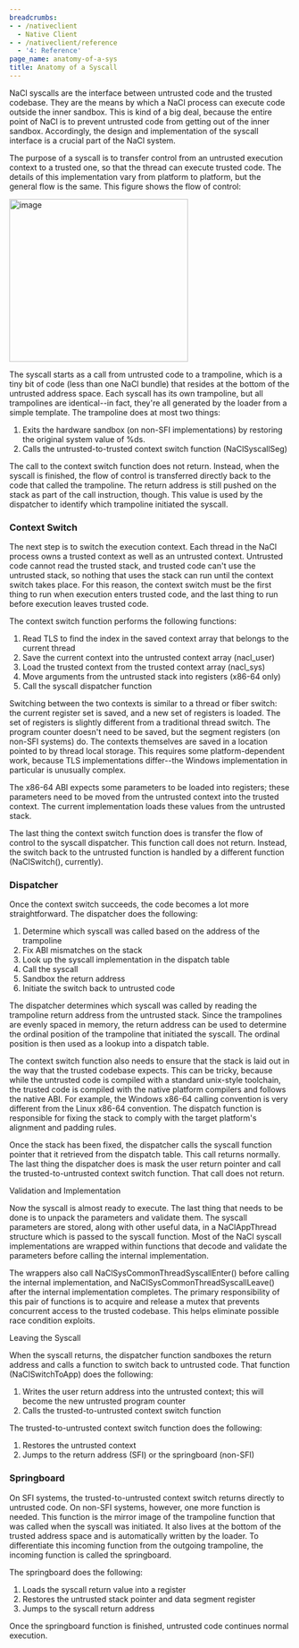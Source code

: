 ```yaml
---
breadcrumbs:
- - /nativeclient
  - Native Client
- - /nativeclient/reference
  - '4: Reference'
page_name: anatomy-of-a-sys
title: Anatomy of a Syscall
---
```


NaCl syscalls are the interface between untrusted code and the trusted codebase.
They are the means by which a NaCl process can execute code outside the inner
sandbox. This is kind of a big deal, because the entire point of NaCl is to
prevent untrusted code from getting out of the inner sandbox. Accordingly, the
design and implementation of the syscall interface is a crucial part of the NaCl
system.

The purpose of a syscall is to transfer control from an untrusted execution
context to a trusted one, so that the thread can execute trusted code. The
details of this implementation vary from platform to platform, but the general
flow is the same. This figure shows the flow of control:

[<img alt="image"
src="/nativeclient/reference/anatomy-of-a-sys/NaClSyscallFlowchart2.png"
height=291
width=320>](/nativeclient/reference/anatomy-of-a-sys/NaClSyscallFlowchart2.png)

The syscall starts as a call from untrusted code to a trampoline, which is a
tiny bit of code (less than one NaCl bundle) that resides at the bottom of the
untrusted address space. Each syscall has its own trampoline, but all
trampolines are identical--in fact, they're all generated by the loader from a
simple template. The trampoline does at most two things:

1.  Exits the hardware sandbox (on non-SFI implementations) by restoring
            the original system value of %ds.
2.  Calls the untrusted-to-trusted context switch function
            (NaClSyscallSeg)

The call to the context switch function does not return. Instead, when the
syscall is finished, the flow of control is transferred directly back to the
code that called the trampoline. The return address is still pushed on the stack
as part of the call instruction, though. This value is used by the dispatcher to
identify which trampoline initiated the syscall.

### Context Switch

The next step is to switch the execution context. Each thread in the NaCl
process owns a trusted context as well as an untrusted context. Untrusted code
cannot read the trusted stack, and trusted code can't use the untrusted stack,
so nothing that uses the stack can run until the context switch takes place. For
this reason, the context switch must be the first thing to run when execution
enters trusted code, and the last thing to run before execution leaves trusted
code.

The context switch function performs the following functions:

1.  Read TLS to find the index in the saved context array that belongs
            to the current thread
2.  Save the current context into the untrusted context array
            (nacl_user)
3.  Load the trusted context from the trusted context array (nacl_sys)
4.  Move arguments from the untrusted stack into registers (x86-64 only)
5.  Call the syscall dispatcher function

Switching between the two contexts is similar to a thread or fiber switch: the
current register set is saved, and a new set of registers is loaded. The set of
registers is slightly different from a traditional thread switch. The program
counter doesn't need to be saved, but the segment registers (on non-SFI systems)
do. The contexts themselves are saved in a location pointed to by thread local
storage. This requires some platform-dependent work, because TLS implementations
differ--the Windows implementation in particular is unusually complex.

The x86-64 ABI expects some parameters to be loaded into registers; these
parameters need to be moved from the untrusted context into the trusted context.
The current implementation loads these values from the untrusted stack.

The last thing the context switch function does is transfer the flow of control
to the syscall dispatcher. This function call does not return. Instead, the
switch back to the untrusted function is handled by a different function
(NaClSwitch(), currently).

### Dispatcher

Once the context switch succeeds, the code becomes a lot more straightforward.
The dispatcher does the following:

1.  Determine which syscall was called based on the address of the
            trampoline
2.  Fix ABI mismatches on the stack
3.  Look up the syscall implementation in the dispatch table
4.  Call the syscall
5.  Sandbox the return address
6.  Initiate the switch back to untrusted code

The dispatcher determines which syscall was called by reading the trampoline
return address from the untrusted stack. Since the trampolines are evenly spaced
in memory, the return address can be used to determine the ordinal position of
the trampoline that initiated the syscall. The ordinal position is then used as
a lookup into a dispatch table.

The context switch function also needs to ensure that the stack is laid out in
the way that the trusted codebase expects. This can be tricky, because while the
untrusted code is compiled with a standard unix-style toolchain, the trusted
code is compiled with the native platform compilers and follows the native ABI.
For example, the Windows x86-64 calling convention is very different from the
Linux x86-64 convention. The dispatch function is responsible for fixing the
stack to comply with the target platform's alignment and padding rules.

Once the stack has been fixed, the dispatcher calls the syscall function pointer
that it retrieved from the dispatch table. This call returns normally. The last
thing the dispatcher does is mask the user return pointer and call the
trusted-to-untrusted context switch function. That call does not return.

Validation and Implementation

Now the syscall is almost ready to execute. The last thing that needs to be done
is to unpack the parameters and validate them. The syscall parameters are
stored, along with other useful data, in a NaClAppThread structure which is
passed to the syscall function. Most of the NaCl syscall implementations are
wrapped within functions that decode and validate the parameters before calling
the internal implementation.

The wrappers also call NaClSysCommonThreadSyscallEnter() before calling the
internal implementation, and NaClSysCommonThreadSyscallLeave() after the
internal implementation completes. The primary responsibility of this pair of
functions is to acquire and release a mutex that prevents concurrent access to
the trusted codebase. This helps eliminate possible race condition exploits.

Leaving the Syscall

When the syscall returns, the dispatcher function sandboxes the return address
and calls a function to switch back to untrusted code. That function
(NaClSwitchToApp) does the following:

1.  Writes the user return address into the untrusted context; this will
            become the new untrusted program counter
2.  Calls the trusted-to-untrusted context switch function

The trusted-to-untrusted context switch function does the following:

1.  Restores the untrusted context
2.  Jumps to the return address (SFI) or the springboard (non-SFI)

### Springboard

On SFI systems, the trusted-to-untrusted context switch returns directly to
untrusted code. On non-SFI systems, however, one more function is needed. This
function is the mirror image of the trampoline function that was called when the
syscall was initiated. It also lives at the bottom of the trusted address space
and is automatically written by the loader. To differentiate this incoming
function from the outgoing trampoline, the incoming function is called the
springboard.

The springboard does the following:

1.  Loads the syscall return value into a register
2.  Restores the untrusted stack pointer and data segment register
3.  Jumps to the syscall return address

Once the springboard function is finished, untrusted code continues normal
execution.